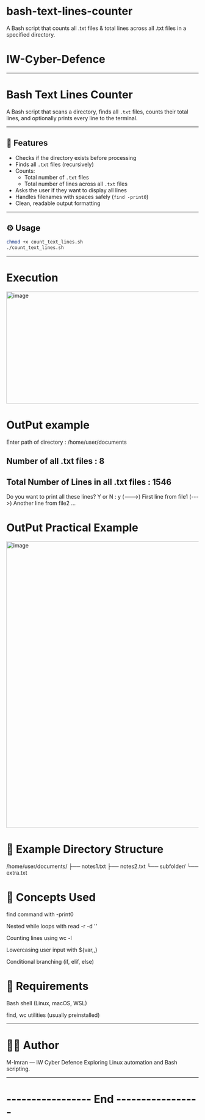 # bash-text-lines-counter
A Bash script that counts all .txt files &amp; total lines across all .txt files in a specified directory.
# IW-Cyber-Defence

---------------------------
# Bash Text Lines Counter

A Bash script that scans a directory, finds all `.txt` files, counts their total lines, and optionally prints every line to the terminal.

---

## 📌 Features
- Checks if the directory exists before processing  
- Finds all `.txt` files (recursively)  
- Counts:
  - Total number of `.txt` files  
  - Total number of lines across all `.txt` files  
- Asks the user if they want to display all lines  
- Handles filenames with spaces safely (`find -print0`)  
- Clean, readable output formatting  

---

## ⚙️ Usage
```bash
chmod +x count_text_lines.sh
./count_text_lines.sh
```
--------------------------------------------------------
# Execution 

<img width="516" height="294" alt="image" src="https://github.com/user-attachments/assets/cb527066-c9db-4da1-9e02-ec0ba517666d" />

# OutPut example

Enter path of directory : /home/user/documents

Number of all .txt files : 8
-------------------------------------
Total Number of Lines in all .txt files : 1546
-------------------------------------

Do you want to print all these lines? Y or N : y
(--->)  First line from file1
(--->)  Another line from file2
...

# OutPut Practical Example

<img width="923" height="751" alt="image" src="https://github.com/user-attachments/assets/cf9a1866-bef3-428c-a544-c67717c8793b" />

# 📂 Example Directory Structure
/home/user/documents/
├── notes1.txt
├── notes2.txt
└── subfolder/
    └── extra.txt

# 🧠 Concepts Used
find command with -print0

Nested while loops with read -r -d ''

Counting lines using wc -l

Lowercasing user input with ${var,,}

Conditional branching (if, elif, else)

# 🧰 Requirements

Bash shell (Linux, macOS, WSL)

find, wc utilities (usually preinstalled)

---------------------------------------------------

# 👨‍💻 Author

M-Imran — IW Cyber Defence
Exploring Linux automation and Bash scripting.

---------------------------------------------------

# ----------------- End -----------------

